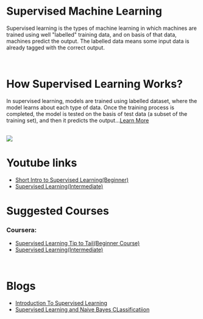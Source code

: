 # Supervised Machine Learning
Supervised learning is the types of machine learning in which machines are trained using well "labelled" training data, and on basis of that data, machines predict the output. The labelled data means some input data is already tagged with the correct output.

<br>

# How Supervised Learning Works?
<p>In supervised learning, models are trained using labelled dataset, where the model learns about each type of data. Once the training process is completed, the model is tested on the basis of test data (a subset of the training set), and then it predicts the output...<a href ="https://www.javatpoint.com/supervised-machine-learning">Learn More</a></p>
<br>

<img src="https://static.javatpoint.com/tutorial/machine-learning/images/supervised-machine-learning.png">

# Youtube links
<ul><li><a href="https://youtu.be/kE5QZ8G_78c">Short Intro to Supervised Learning(Beginner)</a> </li>

<li><a href="https://youtu.be/lcWTKNVwen0">Supervised Learning(Intermediate)</a> </li>
</ul>

# Suggested Courses
### Coursera:
<ul><li><a href="https://www.coursera.org/programs/kite-ai-ds-lhgjt/browse?collectionId=&productId=bNfKJYcIEemsaArI-0TJTA&productType=course&query=supervised+learning&showMiniModal=true&source=search">Supervised Learning Tip to Tail(Beginner Course)</a> </li>

<li><a href="https://www.coursera.org/programs/kite-ai-ds-lhgjt/browse?collectionId=&productId=5fjDBd9oEeuTww4ta8ZJrw&productType=course&query=supervised+learning&showMiniModal=true&source=search">Supervised Learning(Intermediate)</a> </li>
</ul>
<br>

# Blogs
<ul><li><a href="https://medium.com/machine-learning-for-humans/supervised-learning-740383a2feab?source=search_post---------0----------------------------">Introduction To Supervised Learning</a> </li>

<li><a href="https://medium.com/machine-learning-101/chapter-1-supervised-learning-and-naive-bayes-classification-part-1-theory-8b9e361897d5?source=search_post---------1----------------------------">Supervised Learning and Naive Bayes CLassificatiion</a> </li>
</ul>